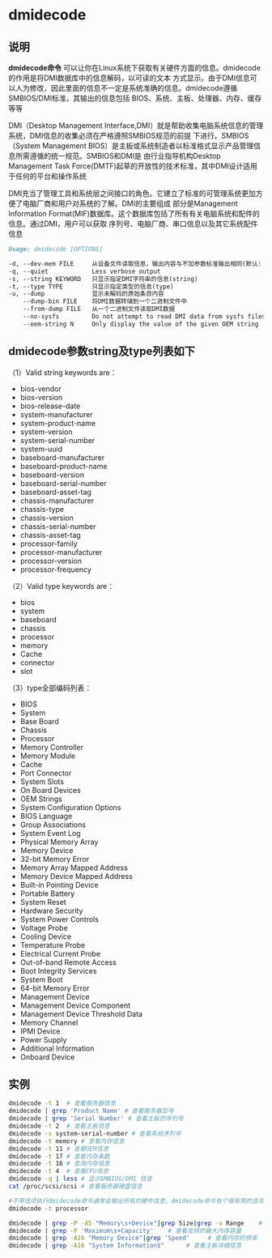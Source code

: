 # **dmidecode**

## 说明

**dmidecode命令** 可以让你在Linux系统下获取有关硬件方面的信息。dmidecode的作用是将DMI数据库中的信息解码，以可读的文本
方式显示。由于DMI信息可以人为修改，因此里面的信息不一定是系统准确的信息。dmidecode遵循SMBIOS/DMI标准，其输出的信息包括
BIOS、系统、主板、处理器、内存、缓存等等

DMI（Desktop Management Interface,DMI）就是帮助收集电脑系统信息的管理系统，DMI信息的收集必须在严格遵照SMBIOS规范的前提
下进行。SMBIOS（System Management BIOS）是主板或系统制造者以标准格式显示产品管理信息所需遵循的统一规范。SMBIOS和DMI是
由行业指导机构Desktop Management Task Force(DMTF)起草的开放性的技术标准，其中DMI设计适用于任何的平台和操作系统

DMI充当了管理工具和系统层之间接口的角色。它建立了标准的可管理系统更加方便了电脑厂商和用户对系统的了解。DMI的主要组成
部分是Management Information Format(MIF)数据库。这个数据库包括了所有有关电脑系统和配件的信息。通过DMI，用户可以获取
序列号、电脑厂商、串口信息以及其它系统配件信息

```markdown
Usage: dmidecode [OPTIONS]

-d, --dev-mem FILE     从设备文件读取信息，输出内容与不加参数标准输出相同(默认: /dev/mem)
-q, --quiet            Less verbose output
-s, --string KEYWORD   只显示指定DMI字符串的信息(string)
-t, --type TYPE        只显示指定类型的信息(type)
-u, --dump             显示未解码的原始条目内容
    --dump-bin FILE    将DMI数据转储到一个二进制文件中
    --from-dump FILE   从一个二进制文件读取DMI数据
    --no-sysfs         Do not attempt to read DMI data from sysfs files
    --oem-string N     Only display the value of the given OEM string
```

## dmidecode参数string及type列表如下

（1）Valid string keywords are：

* bios-vendor
* bios-version
* bios-release-date
* system-manufacturer
* system-product-name
* system-version
* system-serial-number
* system-uuid
* baseboard-manufacturer
* baseboard-product-name
* baseboard-version
* baseboard-serial-number
* baseboard-asset-tag
* chassis-manufacturer
* chassis-type
* chassis-version
* chassis-serial-number
* chassis-asset-tag
* processor-family
* processor-manufacturer
* processor-version
* processor-frequency

（2）Valid type keywords are：

* bios
* system
* baseboard
* chassis
* processor
* memory
* Cache
* connector
* slot

（3）type全部编码列表：

* BIOS
* System
* Base Board
* Chassis
* Processor
* Memory Controller
* Memory Module
* Cache
* Port Connector
* System Slots
* On Board Devices
* OEM Strings
* System Configuration Options
* BIOS Language
* Group Associations
* System Event Log
* Physical Memory Array
* Memory Device
* 32-bit Memory Error
* Memory Array Mapped Address
* Memory Device Mapped Address
* Built-in Pointing Device
* Portable Battery
* System Reset
* Hardware Security
* System Power Controls
* Voltage Probe
* Cooling Device
* Temperature Probe
* Electrical Current Probe
* Out-of-band Remote Access
* Boot Integrity Services
* System Boot
* 64-bit Memory Error
* Management Device
* Management Device Component
* Management Device Threshold Data
* Memory Channel
* IPMI Device
* Power Supply
* Additional Information
* Onboard Device

## 实例

```bash
dmidecode -t 1  # 查看服务器信息
dmidecode | grep 'Product Name' # 查看服务器型号
dmidecode | grep 'Serial Number' # 查看主板的序列号
dmidecode -t 2  # 查看主板信息
dmidecode -s system-serial-number # 查看系统序列号
dmidecode -t memory # 查看内存信息
dmidecode -t 11 # 查看OEM信息
dmidecode -t 17 # 查看内存条数
dmidecode -t 16 # 查询内存信息
dmidecode -t 4  # 查看CPU信息
dmidecode -q | less # 显示SMBIOS/DMI 信息
cat /proc/scsi/scsi # 查看服务器硬盘信息

#不带选项执行dmidecode命令通常会输出所有的硬件信息。dmidecode命令有个很有用的选项-t，可以按指定类型输出相关信息，假如要获得处理器方面的信息，则可以执行：
dmidecode -t processor

dmidecode | grep -P -A5 "Memory\s+Device"|grep Size|grep -v Range    # 查看内存的插槽数，已经使用多少插槽。每条内存多大，已使用内存多大
dmidecode | grep -P 'Maximum\s+Capacity'    # 查看支持的最大内存容量
dmidecode | grep -A16 "Memory Device"|grep 'Speed'     # 查看内存的频率
dmidecode | grep -A16 "System Information$"      # 查看主板详细信息
```
